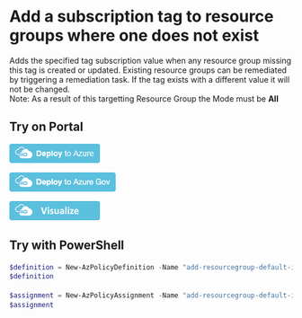 # Add a subscription tag to resource groups where one does not exist

Adds the specified tag subscription value when any resource group missing this tag is created or updated. 
Existing resource groups can be remediated by triggering a remediation task. 
If the tag exists with a different value it will not be changed.  
Note: As a result of this targetting Resource Group the Mode must be **All** 


## Try on Portal

[![Deploy to Azure](https://raw.githubusercontent.com/shawnadrockleonard/Azure/master/templates/metadata/deploytoazure.png)](https://portal.azure.com/#create/Microsoft.Template/uri/https%3A%2F%2Fraw.githubusercontent.com%2Fshawnadrockleonard%2FAzure%2Fshawns%2Fdotnetcore%2Fpolicy-definitions%2Fdefault-resourcegroup-ifnotag%2Fazurepolicy.json)   

[![Deploy to Azure Government](https://raw.githubusercontent.com/shawnadrockleonard/Azure/master/templates/metadata/deploytoazuregov.png)](https://portal.azure.us/#create/Microsoft.Template/uri/https%3A%2F%2Fraw.githubusercontent.com%2Fshawnadrockleonard%2FAzure%2Fshawns%2Fdotnetcore%2Fpolicy-definitions%2Fdefault-resourcegroup-ifnotag%2Fazurepolicy.json)

[![Visualize](https://raw.githubusercontent.com/shawnadrockleonard/Azure/master/templates/metadata/visualizebutton.png)](http://armviz.io/#/?load=https%3A%2F%2Fraw.githubusercontent.com%2Fshawnadrockleonard%2FAzure%2Fshawns%2Fdotnetcore%2Fpolicy-definitions%2Fdefault-resourcegroup-ifnotag%2Fazurepolicy.json)

## Try with PowerShell

````powershell
$definition = New-AzPolicyDefinition -Name "add-resourcegroup-default-ifnotag" -DisplayName "Add a subscription tag to resource groups" -description "Adds the specified subscription tag value when any resource group missing this tag is created or updated." -Policy 'https://raw.githubusercontent.com/shawnadrockleonard/Azure/shawns/dotnetcore/policy-definitions/default-resourcegroup-ifnotag/azurepolicy.rules.json' -Parameter 'https://raw.githubusercontent.com/shawnadrockleonard/Azure/shawns/dotnetcore/policy-definitions/default-resourcegroup-ifnotag/azurepolicy.parameters.json' -Mode All
$definition

$assignment = New-AzPolicyAssignment -Name "add-resourcegroup-default-ifnotag-assignment" -Scope <scope> -tagName <tagName> -PolicyDefinition $definition -AssignIdentity -Location <region>
$assignment 
````
